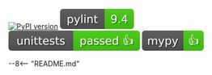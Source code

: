 [![PyPI version](https://badge.fury.io/py/fastfeatureflag.svg)](https://badge.fury.io/py/fastfeatureflag) ![pylint_badge](badges/pylint.svg) ![unittest_badge](badges/unittests.svg) ![mypy](badges/mypy.svg)

--8<-- "README.md"
